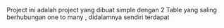 Project ini adalah project yang dibuat simple dengan 2 Table yang saling berhubungan one to many , didalamnya sendiri terdapat

